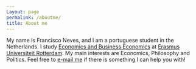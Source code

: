 ```yaml
---
Layout: page
permalink: /aboutme/
title: About me
---
```


My name is Francisco Neves, and I am a portuguese student in the Netherlands. I study [Economics and Business Economics](https://www.google.com/search?client=firefox-b-d&q=ibeb+economics) at [Erasmus Universiteit Rotterdam](https://www.eur.nl/en). My main interests are Economics, Philosophy and Politics. Feel free to [e-mail me](mailto:598499fd@eur.nl) if there is something I can help you with!
